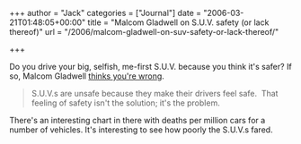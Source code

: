 +++
author = "Jack"
categories = ["Journal"]
date = "2006-03-21T01:48:05+00:00"
title = "Malcom Gladwell on S.U.V. safety (or lack thereof)"
url = "/2006/malcom-gladwell-on-suv-safety-or-lack-thereof/"

+++

Do you drive your big, selfish, me-first S.U.V. because you think it's safer? If so, Malcom Gladwell [thinks you're wrong][1]. 

> S.U.V.s are unsafe because they make their drivers feel safe.&nbsp; That feeling of safety isn't the solution; it's the problem.&nbsp; 

There's an interesting chart in there with deaths per million cars for a number of vehicles. It's interesting to see how poorly the S.U.V.s fared. 

[1]: http://gladwell.com/2004/2004_01_12_a_suv.html